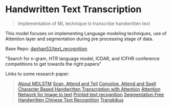 # Handwritten Text Transcription

> Implementation of ML technique to transcribe handwritten text

This model focuses on implementing Language modeling techniques, use of Attention layer and segmentation during pre processing stage of data.

Base Repo: [danhan52/text_recognition](https://github.com/danhan52/text_recognition)

"Search for n-gram, HTR language model, ICDAR, and ICFHR conference competitions to get towards the right papers"

Links to some research paper:
>[About MDLSTM](https://arxiv.org/pdf/0705.2011.pdf)
>[Scan, Attend and Tell](http://www.tbluche.com/files/icdar17_sar.pdf)
>[Convolve, Attend and Spell](http://www.cvc.uab.es/~marcal/pdfs/GCPR18.pdf)
>[Character Based Handwritten Transcription with Attention](http://jasonvpoulos.com/papers/attn-networks.pdf)
>[Attention Network for Image to text](http://www.tbluche.com/files/icdar17_sar.pdf)
>[Printed text recognition](https://ieeexplore.ieee.org/document/8313738)
>[Segmentation Free Handwritten Chinese Text Recognition](https://ieeexplore-ieee-org.ezp3.lib.umn.edu/stamp/stamp.jsp?tp=&arnumber=7333746&tag=1)
>[Transkibus](https://ieeexplore.ieee.org/abstract/document/8270253)


